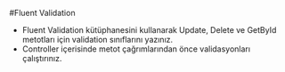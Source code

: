 #Fluent Validation
* Fluent Validation kütüphanesini kullanarak Update, Delete ve GetById metotları için validation sınıflarını yazınız. 
* Controller içerisinde metot çağrımlarından önce validasyonları çalıştırınız.
